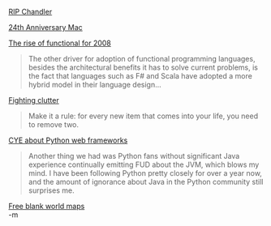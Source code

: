 <a href="http://www.cio.com.au/index.php/id;1669033192">RIP Chandler</a><br/>

<a href="http://dclausen.net/projects/tfam/">24th Anniversary Mac</a><br/>

<a href="http://www.brandonwerner.com/2008/01/13/the-rise-of-functional-programming-fscalahaskell-and-the-failing-of-lisp/">The rise of functional for 2008</a><br/>
<blockquote>The other driver for adoption of functional programming languages, besides the architectural benefits it has to solve current problems, is the fact that languages such as F# and Scala have adopted a more hybrid model in their language design...</blockquote>

<a href="http://zenhabits.net/2008/01/the-minimalists-guide-to-fighting-and-beating-clutter-entropy/">Fighting clutter</a><br/>
<blockquote>Make it a rule: for every new item that comes into your life, you need to remove two.</blockquote>

<a href="http://www.yepthatsme.com/2008/01/14/curb-your-python-web-framework-enthusiasm/">CYE about Python web frameworks</a><br/>
<blockquote>Another thing we had was Python fans without significant Java experience continually emitting FUD about the JVM, which blows my mind. I have been following Python pretty closely for over a year now, and the amount of ignorance about Java in the Python community still surprises me.</blockquote>

<a href="http://english.freemap.jp/world/">Free blank world maps</a><br/>
-m